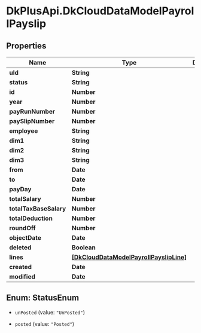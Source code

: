 # DkPlusApi.DkCloudDataModelPayrollPayslip

## Properties
Name | Type | Description | Notes
------------ | ------------- | ------------- | -------------
**uId** | **String** |  | [optional] 
**status** | **String** |  | [optional] 
**id** | **Number** |  | [optional] 
**year** | **Number** |  | [optional] 
**payRunNumber** | **Number** |  | [optional] 
**paySlipNumber** | **Number** |  | [optional] 
**employee** | **String** |  | [optional] 
**dim1** | **String** |  | [optional] 
**dim2** | **String** |  | [optional] 
**dim3** | **String** |  | [optional] 
**from** | **Date** |  | [optional] 
**to** | **Date** |  | [optional] 
**payDay** | **Date** |  | [optional] 
**totalSalary** | **Number** |  | [optional] 
**totalTaxBaseSalary** | **Number** |  | [optional] 
**totalDeduction** | **Number** |  | [optional] 
**roundOff** | **Number** |  | [optional] 
**objectDate** | **Date** |  | [optional] 
**deleted** | **Boolean** |  | [optional] 
**lines** | [**[DkCloudDataModelPayrollPayslipLine]**](DkCloudDataModelPayrollPayslipLine.md) |  | [optional] 
**created** | **Date** |  | [optional] 
**modified** | **Date** |  | [optional] 


<a name="StatusEnum"></a>
## Enum: StatusEnum


* `unPosted` (value: `"UnPosted"`)

* `posted` (value: `"Posted"`)





